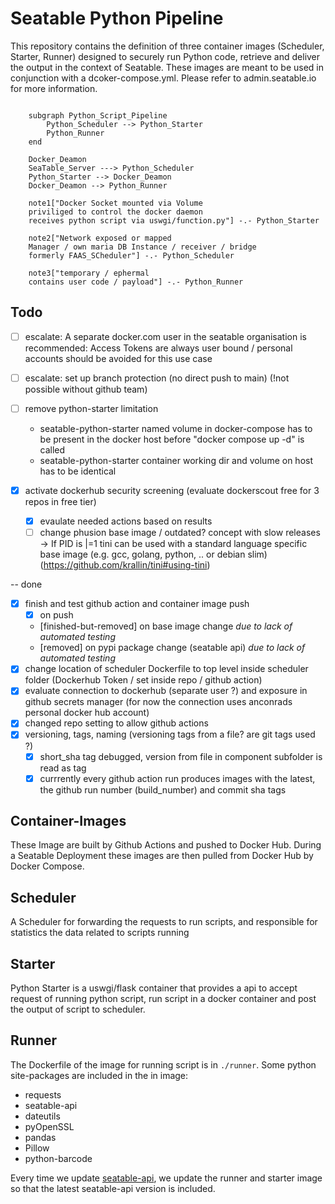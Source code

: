 # Seatable Python Pipeline

This repository contains the definition of three container images (Scheduler, Starter, Runner) designed to securely run Python code, retrieve and deliver the output in the context of Seatable. These images are meant to be used in conjunction with a dcoker-compose.yml. Please refer to admin.seatable.io for more information.


```mermaid

    subgraph Python_Script_Pipeline
        Python_Scheduler --> Python_Starter
        Python_Runner
    end

    Docker_Deamon
    SeaTable_Server ---> Python_Scheduler
    Python_Starter --> Docker_Deamon
    Docker_Deamon --> Python_Runner

    note1["Docker Socket mounted via Volume
    priviliged to control the docker daemon
    receives python script via uswgi/function.py"] -.- Python_Starter

    note2["Network exposed or mapped
    Manager / own maria DB Instance / receiver / bridge
    formerly FAAS_SCheduler"] -.- Python_Scheduler

    note3["temporary / ephermal
    contains user code / payload"] -.- Python_Runner
```

## Todo

- [ ] escalate: A separate docker.com user in the seatable organisation is recommended:
 Access Tokens are always user bound / personal accounts should be avoided for this use case
- [ ] escalate: set up branch protection (no direct push to main) (!not possible without github team)

- [ ] remove python-starter limitation
  - seatable-python-starter named volume in docker-compose has to be present in the docker host before "docker compose up -d" is called
  - seatable-python-starter container working dir and volume on host has to be identical

- [x] activate dockerhub security screening (evaluate dockerscout free for 3 repos in free tier)
  - [x] evaulate needed actions based on results
  - [ ] change phusion base image / outdated? concept with slow releases ->
  If PID is |=1 tini can be used with a standard language specific base image (e.g. gcc, golang, python, .. or debian slim) (https://github.com/krallin/tini#using-tini)

-- done

- [x] finish and test github action and container image push
  - [x] on push
  - [finished-but-removed] on base image change *due to lack of automated testing*
  - [removed] on pypi package change (seatable api) *due to lack of automated testing*
- [x] change location of scheduler Dockerfile to top level inside scheduler folder
(Dockerhub Token / set inside repo / github action)
- [x] evaluate connection to dockerhub (separate user ?) and exposure in github secrets manager
(for now the connection uses anconrads personal docker hub account)
- [x] changed repo setting to allow github actions
- [x] versioning, tags, naming (versioning tags from a file? are git tags used ?)
  - [x] short_sha tag debugged, version from file in component subfolder is read as tag
  - [x] currrently every github action run produces images with the latest, the github run number (build_number) and commit sha tags

## Container-Images

These Image are built by Github Actions and pushed to Docker Hub.
During a Seatable Deployment these images are then pulled from Docker Hub by Docker Compose.


## Scheduler
A Scheduler for forwarding the requests to run scripts, and responsible for statistics the data related to scripts running

## Starter
Python Starter is a uswgi/flask container that provides a api to accept request of running python script, run script in a docker container and post the output of script to scheduler.

## Runner
The Dockerfile of the image for running script is in `./runner`.
Some python site-packages are included in the in image:

- requests
- seatable-api
- dateutils
- pyOpenSSL
- pandas
- Pillow
- python-barcode

Every time we update [seatable-api](https://pypi.org/project/seatable-api/), we update the runner and starter image so that the latest seatable-api version is included.
